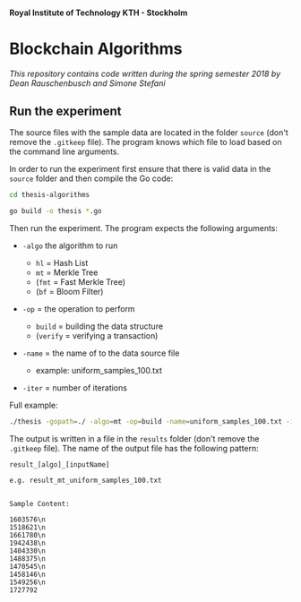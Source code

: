 #### Royal Institute of Technology KTH - Stockholm
# Blockchain Algorithms

_This repository contains code written during the spring semester 2018 by Dean Rauschenbusch and Simone Stefani_

## Run the experiment

The source files with the sample data are located in the folder `source` (don't remove the `.gitkeep` file). The program knows which file to load based on the command line arguments.

In order to run the experiment first ensure that there is valid data in the `source` folder and then compile the Go code:

```bash
cd thesis-algorithms

go build -o thesis *.go
```

Then run the experiment. The program expects the following arguments:
* `-algo` the algorithm to run
  * `hl` = Hash List
  * `mt` = Merkle Tree
  * (`fmt` = Fast Merkle Tree)
  * (`bf` = Bloom Filter)

* `-op` = the operation to perform
  * `build` = building the data structure
  * (`verify` = verifying a transaction)

* `-name` =  the name of to the data source file
  * example: uniform_samples_100.txt

* `-iter` =  number of iterations

Full example:

```bash
./thesis -gopath=./ -algo=mt -op=build -name=uniform_samples_100.txt -iter=10
```

The output is written in a file in the `results` folder (don't remove the `.gitkeep` file). The name of the output file has the following pattern:

```
result_[algo]_[inputName]

e.g. result_mt_uniform_samples_100.txt


Sample Content:

1603576\n
1518621\n
1661780\n
1942438\n
1404330\n
1488375\n
1470545\n
1458146\n
1549256\n
1727792
```
